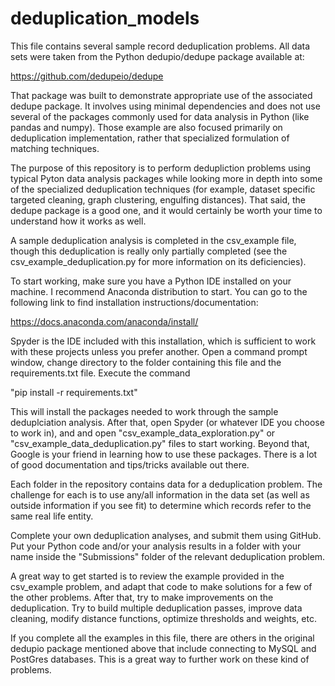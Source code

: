# deduplication_models

This file contains several sample record deduplication problems.  All data sets
were taken from the Python dedupio/dedupe package available at:

https://github.com/dedupeio/dedupe

That package was built to demonstrate appropriate use of the associated dedupe
package.  It involves using minimal dependencies and does not use several of
the packages commonly used for data analysis in Python (like pandas and numpy).
Those example are also focused primarily on deduplication implementation, rather
that specialized formulation of matching techniques.

The purpose of this repository is to perform dedupliction problems using typical
Pyton data analysis packages while looking more in depth into some of the
specialized deduplication techniques (for example, dataset specific targeted
cleaning, graph clustering, engulfing distances).  That said, the dedupe package
is a good one, and it would certainly be worth your time to understand how it
works as well.

A sample deduplication analysis is completed in the csv_example file, though
this deduplication is really only partially completed (see the
csv_example_deduplication.py for more information on its deficiencies).

To start working, make sure you have a Python IDE installed on your machine.  I
recommend Anaconda distribution to start.  You can go to the following link to
find installation instructions/documentation:

https://docs.anaconda.com/anaconda/install/

Spyder is the IDE included with this installation, which is sufficient to work
with these projects unless you prefer another.  Open a command prompt window, 
change directory to the folder containing this file and the requirements.txt 
file.  Execute the command

"pip install -r requirements.txt"

This will install the packages needed to work through the sample deduplciation
analysis.  After that, open Spyder (or whatever IDE you choose to work in), and
and open "csv_example_data_exploration.py" or "csv_example_data_deduplication.py"
files to start working.  Beyond that, Google is your friend in learning how to
use these packages.  There is a lot of good documentation and tips/tricks
available out there.

Each folder in the repository contains data for a deduplication problem.  The
challenge for each is to use any/all information in the data set (as well as
outside information if you see fit) to determine which records refer to the
same real life entity.

Complete your own deduplication analyses, and submit them using GitHub.  Put
your Python code and/or your analysis results in a folder with your name inside
the "Submissions" folder of the relevant deduplication problem.

A great way to  get started is to review the example provided in the csv_example
problem, and adapt that code to make solutions for a few of the other problems.
After that, try to make improvements on the deduplication.  Try to build
multiple deduplication passes, improve data cleaning, modify distance functions,
optimize thresholds and weights, etc.

If you complete all the examples in this file, there are others in the original
dedupio package mentioned above that include connecting to MySQL and PostGres
databases.  This is a great way to further work on these kind of problems.

